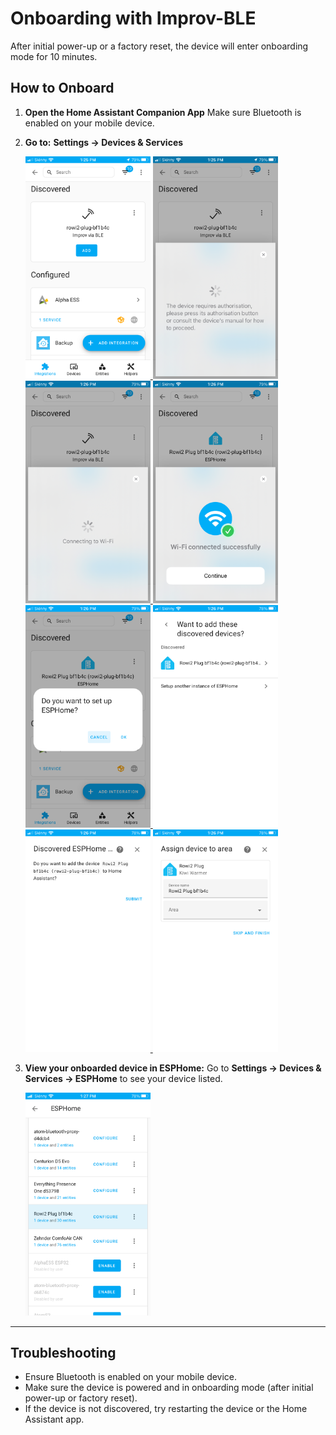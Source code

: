 # Onboarding with Improv-BLE

After initial power-up or a factory reset, the device will enter onboarding mode for 10 minutes.

## How to Onboard

1. **Open the Home Assistant Companion App**
   Make sure Bluetooth is enabled on your mobile device.

2. **Go to:**
   **Settings → Devices & Services**

   <a href="onboarding/rowi-mobile-ble-1.png" target="_blank">
     <img src="onboarding/rowi-mobile-ble-1.png" alt="Onboarding step 1" width="200">
   </a>
   <a href="onboarding/rowi-mobile-ble-2.png" target="_blank">
     <img src="onboarding/rowi-mobile-ble-2.png" alt="Onboarding step 2" width="200">
   </a>
   <a href="onboarding/rowi-mobile-ble-3.png" target="_blank">
     <img src="onboarding/rowi-mobile-ble-3.png" alt="Onboarding step 3" width="200">
   </a>
   <a href="onboarding/rowi-mobile-ble-4.png" target="_blank">
     <img src="onboarding/rowi-mobile-ble-4.png" alt="Onboarding step 4" width="200">
   </a>
   <a href="onboarding/rowi-mobile-ble-5.png" target="_blank">
     <img src="onboarding/rowi-mobile-ble-5.png" alt="Onboarding step 5" width="200">
   </a>
   <a href="onboarding/rowi-mobile-ble-6.png" target="_blank">
     <img src="onboarding/rowi-mobile-ble-6.png" alt="Onboarding step 6" width="200">
   </a>
   <a href="onboarding/rowi-mobile-ble-7.png" target="_blank">
     <img src="onboarding/rowi-mobile-ble-7.png" alt="Onboarding step 7" width="200">
   </a>
   <a href="onboarding/rowi-mobile-ble-8.png" target="_blank">
     <img src="onboarding/rowi-mobile-ble-8.png" alt="Onboarding step 8" width="200">
   </a>

3. **View your onboarded device in ESPHome:**
   Go to **Settings → Devices & Services → ESPHome** to see your device listed.

   <a href="onboarding/rowi-mobile-ble-9.png" target="_blank">
     <img src="onboarding/rowi-mobile-ble-9.png" alt="Onboarding step 9" width="200">
   </a>

---

## Troubleshooting

- Ensure Bluetooth is enabled on your mobile device.
- Make sure the device is powered and in onboarding mode (after initial power-up or factory reset).
- If the device is not discovered, try restarting the device or the Home Assistant app.



